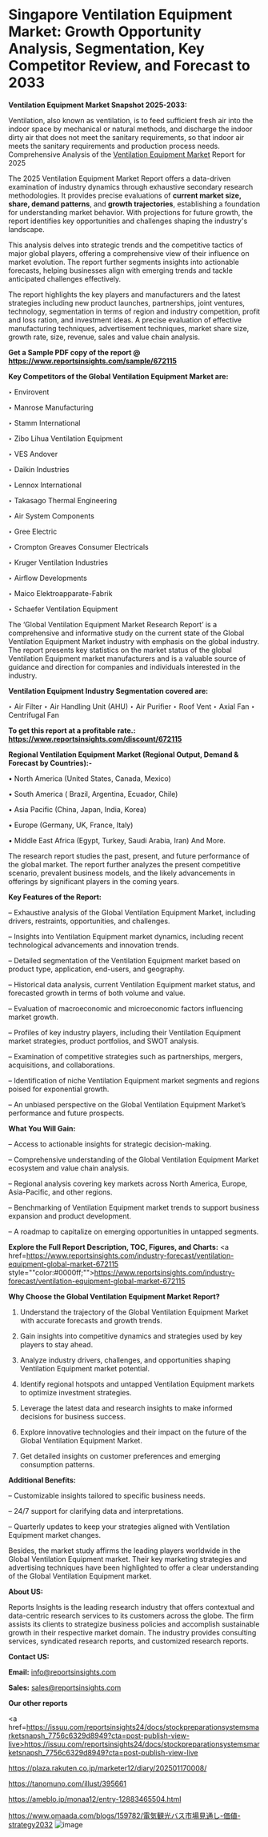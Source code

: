 # Singapore Ventilation Equipment Market: Growth Opportunity Analysis, Segmentation, Key Competitor Review, and Forecast to 2033

<strong>Ventilation Equipment Market Snapshot 2025-2033:</strong>

Ventilation, also known as ventilation, is to feed sufficient fresh air into the indoor space by mechanical or natural methods, and discharge the indoor dirty air that does not meet the sanitary requirements, so that indoor air meets the sanitary requirements and production process needs. Comprehensive Analysis of the <a href=https://www.reportsinsights.com/sample/672115>Ventilation Equipment Market</a> Report for 2025

The 2025 Ventilation Equipment Market Report offers a data-driven examination of industry dynamics through exhaustive secondary research methodologies. It provides precise evaluations of <strong>current market size, share, demand patterns</strong>, and <strong>growth trajectories</strong>, establishing a foundation for understanding market behavior. With projections for future growth, the report identifies key opportunities and challenges shaping the industry's landscape.

This analysis delves into strategic trends and the competitive tactics of major global players, offering a comprehensive view of their influence on market evolution. The report further segments insights into actionable forecasts, helping businesses align with emerging trends and tackle anticipated challenges effectively.

The report highlights the key players and manufacturers and the latest strategies including new product launches, partnerships, joint ventures, technology, segmentation in terms of region and industry competition, profit and loss ration, and investment ideas. A precise evaluation of effective manufacturing techniques, advertisement techniques, market share size, growth rate, size, revenue, sales and value chain analysis.

<strong>Get a Sample PDF copy of the report @ <a href=https://www.reportsinsights.com/sample/672115 style=color:#0000ff;>https://www.reportsinsights.com/sample/672115</a></strong>

<strong>Key Competitors of the Global Ventilation Equipment Market are:</strong>

‣ Envirovent

‣ Manrose Manufacturing

‣ Stamm International

‣ Zibo Lihua Ventilation Equipment

‣ VES Andover

‣ Daikin Industries

‣ Lennox International

‣ Takasago Thermal Engineering

‣ Air System Components

‣ Gree Electric

‣ Crompton Greaves Consumer Electricals

‣ Kruger Ventilation Industries

‣ Airflow Developments

‣ Maico Elektroapparate-Fabrik

‣ Schaefer Ventilation Equipment

The ‘Global Ventilation Equipment Market Research Report’ is a comprehensive and informative study on the current state of the Global Ventilation Equipment Market industry with emphasis on the global industry. The report presents key statistics on the market status of the global Ventilation Equipment market manufacturers and is a valuable source of guidance and direction for companies and individuals interested in the industry.

<strong>Ventilation Equipment Industry Segmentation covered are:</strong>

‣ Air Filter
‣ Air Handling Unit (AHU)
‣ Air Purifier
‣ Roof Vent
‣ Axial Fan
‣ Centrifugal Fan

<strong>To get this report at a profitable rate.: <a href=https://www.reportsinsights.com/discount/672115 style=color:#0000ff;>https://www.reportsinsights.com/discount/672115</a></strong>

<strong>Regional Ventilation Equipment Market (Regional Output, Demand &amp; Forecast by Countries):-</strong>

• North America (United States, Canada, Mexico)

• South America ( Brazil, Argentina, Ecuador, Chile)

• Asia Pacific (China, Japan, India, Korea)

• Europe (Germany, UK, France, Italy)

• Middle East Africa (Egypt, Turkey, Saudi Arabia, Iran) And More.

The research report studies the past, present, and future performance of the global market. The report further analyzes the present competitive scenario, prevalent business models, and the likely advancements in offerings by significant players in the coming years.

<strong>Key Features of the Report:</strong>

– Exhaustive analysis of the Global Ventilation Equipment Market, including drivers, restraints, opportunities, and challenges.

– Insights into Ventilation Equipment market dynamics, including recent technological advancements and innovation trends.

– Detailed segmentation of the Ventilation Equipment market based on product type, application, end-users, and geography.

– Historical data analysis, current Ventilation Equipment market status, and forecasted growth in terms of both volume and value.

– Evaluation of macroeconomic and microeconomic factors influencing market growth.

– Profiles of key industry players, including their Ventilation Equipment market strategies, product portfolios, and SWOT analysis.

– Examination of competitive strategies such as partnerships, mergers, acquisitions, and collaborations.

– Identification of niche Ventilation Equipment market segments and regions poised for exponential growth.

– An unbiased perspective on the Global Ventilation Equipment Market’s performance and future prospects.

<strong>What You Will Gain:</strong>

– Access to actionable insights for strategic decision-making.

– Comprehensive understanding of the Global Ventilation Equipment Market ecosystem and value chain analysis.

– Regional analysis covering key markets across North America, Europe, Asia-Pacific, and other regions.

– Benchmarking of Ventilation Equipment market trends to support business expansion and product development.

– A roadmap to capitalize on emerging opportunities in untapped segments.

<strong>Explore the Full Report Description, TOC, Figures, and Charts:</strong>
<a href=https://www.reportsinsights.com/industry-forecast/ventilation-equipment-global-market-672115 style=""color:#0000ff;"">https://www.reportsinsights.com/industry-forecast/ventilation-equipment-global-market-672115</a>

<strong>Why Choose the Global Ventilation Equipment Market Report?</strong>

1. Understand the trajectory of the Global Ventilation Equipment Market with accurate forecasts and growth trends.

2. Gain insights into competitive dynamics and strategies used by key players to stay ahead.

3. Analyze industry drivers, challenges, and opportunities shaping Ventilation Equipment market potential.

4. Identify regional hotspots and untapped Ventilation Equipment markets to optimize investment strategies.

5. Leverage the latest data and research insights to make informed decisions for business success.

6. Explore innovative technologies and their impact on the future of the Global Ventilation Equipment Market.

7. Get detailed insights on customer preferences and emerging consumption patterns.

<strong>Additional Benefits:</strong>

– Customizable insights tailored to specific business needs.

– 24/7 support for clarifying data and interpretations.

– Quarterly updates to keep your strategies aligned with Ventilation Equipment market changes.

Besides, the market study affirms the leading players worldwide in the Global Ventilation Equipment market. Their key marketing strategies and advertising techniques have been highlighted to offer a clear understanding of the Global Ventilation Equipment market.

<strong><strong>About US</strong>:</strong>

Reports Insights is the leading research industry that offers contextual and data-centric research services to its customers across the globe. The firm assists its clients to strategize business policies and accomplish sustainable growth in their respective market domain. The industry provides consulting services, syndicated research reports, and customized research reports.

<strong>Contact US:</strong>

<p class=><b>Email:</b> <a href=mailto:info@reportsinsights.com>info@reportsinsights.com</a></p>
<p class=><b>Sales:</b> <a href=mailto:sales@reportsinsights.com>sales@reportsinsights.com</a></p>

<strong>Our other reports</strong>

<a href=https://issuu.com/reportsinsights24/docs/stockpreparationsystemsmarketsnapsh_7756c6329d8949?cta=post-publish-view-live>https://issuu.com/reportsinsights24/docs/stockpreparationsystemsmarketsnapsh_7756c6329d8949?cta=post-publish-view-live</a>

<a href=https://plaza.rakuten.co.jp/marketer12/diary/202501170008/>https://plaza.rakuten.co.jp/marketer12/diary/202501170008/</a>

<a href=https://tanomuno.com/illust/395661>https://tanomuno.com/illust/395661</a>

<a href=https://ameblo.jp/monaa12/entry-12883465504.html>https://ameblo.jp/monaa12/entry-12883465504.html</a>

<a href=https://www.omaada.com/blogs/159782/電気観光バス市場見通し-価値-strategy2032>https://www.omaada.com/blogs/159782/電気観光バス市場見通し-価値-strategy2032</a>
![image](https://github.com/user-attachments/assets/bab3b72f-75a3-43e4-9c88-ca99fbeb0083)
